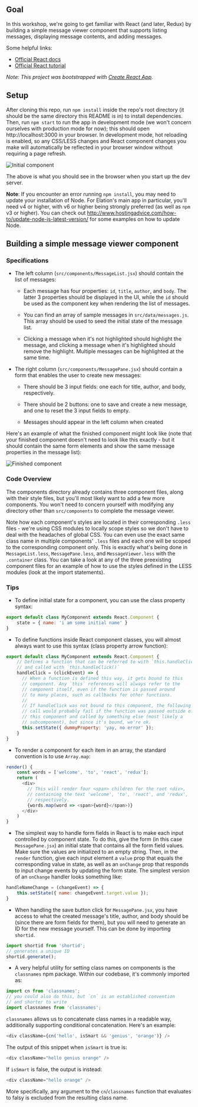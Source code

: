## Goal
In this workshop, we're going to get familiar with React (and later, Redux) by building a simple message viewer component that supports listing messages, displaying message contents, and adding messages.

Some helpful links:
- [Official React docs](https://facebook.github.io/react/docs/hello-world.html)
- [Official React tutorial](https://facebook.github.io/react/tutorial/tutorial.html)

*Note: This project was bootstrapped with [Create React App](https://github.com/facebookincubator/create-react-app).*

## Setup
After cloning this repo, run `npm install` inside the repo's root directory (it should be the same directory this README is in) to install dependencies. Then, run `npm start` to run the app in development mode (we won't concern ourselves with production mode for now); this should open http://localhost:3000 in your browser. In development mode, hot reloading is enabled, so any CSS/LESS changes and React component changes you make will automatically be reflected in your browser window without requiring a page refresh.

![Initial component](https://github.com/sidneytang-elation/react-redux-workshop/raw/master/images/react-workshop-app-initial.png "Initial component")

The above is what you should see in the browser when you start up the dev server.

**Note**: If you encounter an error running `npm install`, you may need to update your installation of Node. For Elation's main app in particular, you'll need v4 or higher, with v6 or higher being strongly preferred (as well as `npm` v3 or higher). You can check out http://www.hostingadvice.com/how-to/update-node-js-latest-version/ for some examples on how to update Node.

## Building a simple message viewer component

### Specifications
- The left column (`src/components/MessageList.jsx`) should contain the list of messages:
  - Each message has four properties: `id`, `title`, `author`, and `body`. The latter 3 properties should be displayed in the UI, while the `id` should be used as the component key when rendering the list of messages.

  - You can find an array of sample messages in `src/data/messages.js`. This array should be used to seed the initial state of the message list.

  - Clicking a message when it's not highlighted should highlight the message, and clicking a message when it's highlighted should remove the highlight. Multiple messages can be highlighted at the same time.

- The right column (`src/components/MessagePane.jsx`) should contain a form that enables the user to create new messages:

  - There should be 3 input fields: one each for title, author, and body, respectively.

  - There should be 2 buttons: one to save and create a new message, and one to reset the 3 input fields to empty.

  - Messages should appear in the left column when created


Here's an example of what the finished component might look like (note that your finished component doesn't need to look like this exactly - but it should contain the same form elements and show the same message properties in the message list):

![Finished component](https://github.com/sidneytang-elation/react-redux-workshop/raw/master/images/react-workshop-app-goal.png "Finished component")

### Code Overview
The components directory already contains three component files, along with their style files, but you'll most likely want to add a few more components. You won't need to concern yourself with modifying any directory other than `src/components` to complete the message viewer.

Note how each component's styles are located in their corresponding `.less` files - we're using CSS modules to locally scope styles so we don't have to deal with the headaches of global CSS. You can even use the exact same class name in multiple components' `.less` files and each one will be scoped to the corresponding component only. This is exactly what's being done in `MessageList.less`, `MessagePane.less`, and `MessageViewer.less` with the `.container` class. You can take a look at any of the three preexisting component files for an example of how to use the styles defined in the LESS modules (look at the import statements).

### Tips
- To define initial state for a component, you can use the class property syntax:
```javascript
export default class MyComponent extends React.Component {
    state = { name: 'i am some initial name' }
}
```
- To define functions inside React component classes, you will almost always want to use this syntax (class property arrow function):
```javascript
export default class MyComponent extends React.Component {
    // Defines a function that can be referred to with `this.handleClick`,
    // and called with `this.handleClick()`
    handleClick = (clickEvent) => {
      // When a function is defined this way, it gets bound to this
      // component. Any `this` references will always refer to the
      // component itself, even if the function is passed around
      // to many places, such as callbacks for other functions.
      //
      // If handleClick was not bound to this component, the following
      // call would probably fail if the function was passed outside of
      // this component and called by something else (most likely a
      // subcomponent), but since it's bound, we're ok.
      this.setState({ dummyProperty: 'yay, no error' });
    }
}
```
- To render a component for each item in an array, the standard convention is to use `Array.map`:
```javascript
render() {
    const words = ['welcome', 'to', 'react', 'redux'];
    return (
      <div>
        // This will render four <span> children for the root <div>,
        // containing the text 'welcome', 'to', 'react', and 'redux',
        // respectively.
        {words.map(word => <span>{word}</span>)}
      </div>
    )
}
```
- The simplest way to handle form fields in React is to make each input controlled by component state. To do this, give the form (in this case `MessagePane.jsx`) an initial state that contains all the form field values. Make sure the values are initialized to an empty string. Then, in the `render` function, give each input element a `value` prop that equals the corresponding value in state, as well as an `onChange` prop that responds to input change events by updating the form state. The simplest version of an `onChange` handler looks something like:
```javascript
handleNameChange = (changeEvent) => {
    this.setState({ name: changeEvent.target.value });
}
```
- When handling the save button click for `MessagePane.jsx`, you have access to what the created message's title, author, and body should be (since there are form fields for them), but you will need to generate an ID for the new message yourself. This can be done by importing `shortid`.
```javascript
import shortid from 'shortid';
// generates a unique ID
shortid.generate();
```
- A very helpful utility for setting class names on components is the `classnames` npm package. Within our codebase, it's commonly imported as:
```javascript
import cn from 'classnames';
// you could also do this, but `cn` is an established convention
// and shorter to write
import classnames from 'classnames';
```
`classnames` allows us to concatenate class names in a readable way, additionally supporting conditional concatenation. Here's an example:
```javascript
<div className={cn('hello', isSmart && 'genius', 'orange')} />
```
The output of this snippet when `isSmart` is true is:
```javascript
<div className="hello genius orange" />
```
If `isSmart` is false, the output is instead:
```javascript
<div className="hello orange" />
```
More specifically, any argument to the `cn`/`classnames` function that evaluates to falsy is excluded from the resulting class name.
